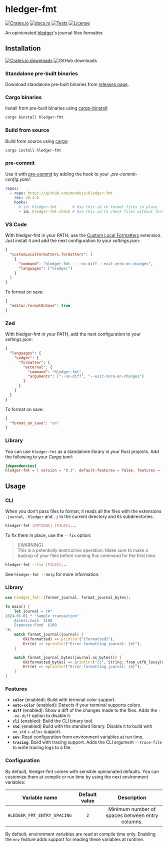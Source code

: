 # hledger-fmt

[![Crates.io](https://img.shields.io/crates/v/hledger-fmt?logo=rust)](https://crates.io/crates/hledger-fmt)
[![docs.rs](https://img.shields.io/docsrs/hledger-fmt?logo=docs.rs)](https://docs.rs/hledger-fmt)
[![Tests](https://img.shields.io/github/actions/workflow/status/mondeja/hledger-fmt/ci.yml?label=tests&logo=github)](https://github.com/mondeja/hledger-fmt/actions)
[![License](https://img.shields.io/crates/l/hledger-fmt)](https://github.com/mondeja/hledger-fmt/blob/master/LICENSE)

An opinionated [hledger]'s journal files formatter.

## Installation

[![Crates.io downloads](https://img.shields.io/crates/d/hledger-fmt?label=Crate%20downloads)](https://crates.io/crates/hledger-fmt)
![GitHub downloads](https://img.shields.io/github/downloads/mondeja/hledger-fmt/total?label=GitHub%20downloads)

### Standalone pre-built binaries

Download standalone pre-built binaries from [releases page].

### Cargo binaries

Install from pre-built binaries using [cargo-binstall]:

```sh
cargo binstall hledger-fmt
```

### Build from source

Build from source using [cargo]:

```sh
cargo install hledger-fmt
```

### pre-commit

Use it with [pre-commit] by adding the hook to your _.pre-commit-config.yaml_:

```yaml
repos:
  - repo: https://github.com/mondeja/hledger-fmt
    rev: v0.3.6
    hooks:
      # id: hledger-fmt       # Use this id to format files in place
      - id: hledger-fmt-check # Use this id to check files without formatting
```

### VS Code

With hledger-fmt in your PATH, use the [Custom Local Formatters]
extension. Just install it and add the next configuration to your
_settings.json_:

```json
{
  "customLocalFormatters.formatters": [
    {
      "command": "hledger-fmt - --no-diff --exit-zero-on-changes",
      "languages": ["hledger"]
    }
  ]
}
```

To format on save:

```json
{
  "editor.formatOnSave": true
}
```

### Zed

With hledger-fmt in your PATH, add the next configuration to your
_settings.json_:

```json
{
  "languages": {
    "Ledger": {
      "formatter": {
        "external": {
          "command": "hledger-fmt",
          "arguments": ["--no-diff", "--exit-zero-on-changes"]
        }
      }
    }
  }
}
```

To format on save:

```json
{
  "format_on_save": "on"
}
```

### Library

You can use `hledger-fmt` as a standalone library in your Rust projects. Add the
following to your _Cargo.toml_:

```toml
[dependencies]
hledger-fmt = { version = "0.3", default-features = false, features = ["std"] }
```

## Usage

### CLI

When you don't pass files to format, it reads all the files with
the extensions `.journal`, `.hledger` and `.j` in the current directory
and its subdirectories.

```sh
hledger-fmt [OPTIONS] [FILES]...
```

To fix them in place, use the `--fix` option:

> [!WARNING]\
> This is a potentially destructive operation. Make sure to make a backup
> of your files before running this command for the first time.

```sh
hledger-fmt --fix [FILES]...
```

See `hledger-fmt --help` for more information.

### Library

```rust
use hledger_fmt::{format_journal, format_journal_bytes};

fn main() {
    let journal = r#"
2024-01-01 * "Sample transaction"
    Assets:Cash  $100
    Expenses:Food  $100
"#;
    match format_journal(journal) {
        Ok(formatted) => println!("{formatted}"),
        Err(e) => eprintln!("Error formatting journal: {e}"),
    }

    match format_journal_bytes(journal.as_bytes()) {
        Ok(formatted_bytes) => println!("{}", String::from_utf8_lossy(&formatted_bytes)),
        Err(e) => eprintln!("Error formatting journal: {e}"),
    }
}
```

### Features

- **`color`** (enabled): Build with terminal color support.
- **`auto-color`** (enabled): Detects if your terminal supports colors.
- **`diff`** (enabled): Show a diff of the changes made to the files.
  Adds the `--no-diff` option to disable it.
- **`cli`** (enabled): Build the CLI binary tool.
- **`std`**: (enabled) Build with the standard library.
  Disable it to build with `no_std` + `alloc` support.
- **`env`**: Read configuration from environment variables at run time.
- **`tracing`**: Build with tracing support.
  Adds the CLI argument `--trace-file` to write tracing logs to a file.

### Configuration

By default, hledger-fmt comes with sensible opinionated defaults. You can customize
them at compile or run time by using the next environment variables:

<!-- markdownlint-disable line-length -->

| Variable name               | Default value |                   Description                   |
| --------------------------- | :-----------: | :---------------------------------------------: |
| `HLEDGER_FMT_ENTRY_SPACING` |      `2`      | Minimum number of spaces between entry columns. |

<!-- markdownlint-enable line-length -->

By default, environment variables are read at compile time only. Enabling the `env`
feature adds support for reading these variables at runtime.

[cargo-binstall]: https://github.com/cargo-bins/cargo-binstall
[hledger]: https://hledger.org
[cargo]: https://doc.rust-lang.org/cargo/
[releases page]: https://github.com/mondeja/hledger-fmt/releases
[pre-commit]: https://pre-commit.com
[Custom Local Formatters]: https://marketplace.visualstudio.com/items?itemName=jkillian.custom-local-formatters

